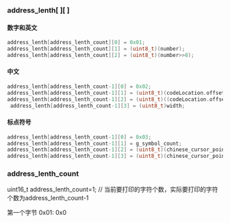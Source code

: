 

### address_lenth[ ][ ]

#### 数字和英文
```c
address_lenth[address_lenth_count][0] = 0x01;
address_lenth[address_lenth_count][1] = (uint8_t)(number);
address_lenth[address_lenth_count][2] = (uint8_t)(number>>8);
```

#### 中文
```c
address_lenth[address_lenth_count-1][0] = 0x02;
address_lenth[address_lenth_count-1][1] = (uint8_t)(codeLocation.offset+chinese_cursor_pointer*2);
address_lenth[address_lenth_count-1][2] = (uint8_t)((codeLocation.offset+chinese_cursor_pointer*2)>>8);
 address_lenth[address_lenth_count-1][3] = (uint8_t)width;
 ```

#### 标点符号
```c
address_lenth[address_lenth_count-1][0] = 0x03;
address_lenth[address_lenth_count-1][1] = g_symbol_count;
address_lenth[address_lenth_count-1][2] = (uint8_t)(chinese_cursor_pointer);
address_lenth[address_lenth_count-1][3] = (uint8_t)(chinese_cursor_pointer>>8);
```

### address_lenth_count
uint16_t address_lenth_count=1;   // 当前要打印的字符个数，实际要打印的字符个数为address_lenth_count-1


 第一个字节
 0x01: 
 0x0
 